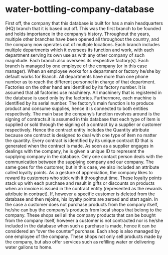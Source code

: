 # water-bottling-company-database
First off, the company that this database is built for has a main headquarters (HQ) branch that it is based out off. This was the first branch to be founded and holds importance in the company’s history. Throughout the years, multiple other branches have been opened all throughout the country, and the company now operates out of multiple locations. Each branch includes multiple departments which it oversees its function and work, with each department serving its own use as with any other company of such magnitude. Each branch also oversees its respective factory(s). Each branch is managed by one employee of the company (or in this case manager). When an employee works for a department or factory he/she by default works for Branch. All departments have more than one phone number as to reach the different personnel in charge of that department. Factories on the other hand are identified by its factory number. It is assumed that all factories use machinery. All machinery that is registered in the database is used only by the factories. Furthermore, each machine is identified by its serial number. The factory’s main function is to produce product and consume supplies, hence it is connected to both entities respectively. The main base the company’s function revolves around is the signing of contracts.it is assumed in this database that each type of item is supplied or sold through the signing of a contract by a supplier or customer respectively. Hence the contract entity includes the Quantity attribute because one contract is designed to deal with one type of item no matter the quantity. Every contract is identified by its unique contract ID that is generated when the contract is made. As soon as a supplier engages in dealings with the company, he is given a unique ID to represent the supplying company in the database. Only one contact person deals with the communication between the supplying company and our company. The same goes for the customer, but in this case, we also included an attribute called loyalty points. As a gesture of appreciation, the company likes to reward its customers who stick with it throughout time. These loyalty points stack up with each purchase and result in gifts or discounts on products when an invoice is issued in the contract entity (represented as the rewards attribute in contract). If, however a specific customer is deleted from the database and then rejoins, his loyalty points are zeroed and start again. In the case a customer does not purchase products from the company itself, he/she can buy the company’s products from local shops that belong to the company. These shops sell all the company products that can be bought from the company itself, however a customer is not contracted nor is he/she included in the database when such a purchase is made, hence it can be considered an “over the counter” purchase. Each shop is also managed by one employee of the company. These shops not only sell products made by the company, but also offer services such as refilling water or delivering water gallons to home.

